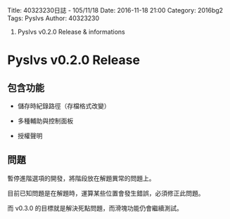 Title: 40323230日誌 - 105/11/18
Date: 2016-11-18 21:00
Category: 2016bg2
Tags: Pyslvs
Author: 40323230

1. Pyslvs v0.2.0 Release & informations

<!-- PELICAN_END_SUMMARY -->

Pyslvs v0.2.0 Release
===

包含功能
---

* 儲存時紀錄路徑（存檔格式改變）

* 多種輔助與控制面板

* 授權聲明

問題
---

暫停進階選項的開發，將階段放在解題異常的問題上。

目前已知問題是在解題時，運算某些位置會發生錯誤，必須修正此問題。

而 v0.3.0 的目標就是解決死點問題，而滑塊功能仍會繼續測試。